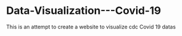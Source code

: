 # Data-Visualization---Covid-19
This is an attempt to create a website to visualize cdc Covid 19 datas
